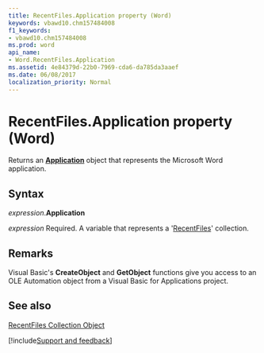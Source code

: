 ```yaml
---
title: RecentFiles.Application property (Word)
keywords: vbawd10.chm157484008
f1_keywords:
- vbawd10.chm157484008
ms.prod: word
api_name:
- Word.RecentFiles.Application
ms.assetid: 4e84379d-22b0-7969-cda6-da785da3aaef
ms.date: 06/08/2017
localization_priority: Normal
---
```



# RecentFiles.Application property (Word)

Returns an  **[Application](Word.Application.md)** object that represents the Microsoft Word application.


## Syntax

_expression_.**Application**

_expression_ Required. A variable that represents a '[RecentFiles](Word.recentfiles.md)' collection.


## Remarks

Visual Basic's  **CreateObject** and **GetObject** functions give you access to an OLE Automation object from a Visual Basic for Applications project.


## See also


[RecentFiles Collection Object](Word.recentfiles.md)

[!include[Support and feedback](~/includes/feedback-boilerplate.md)]
